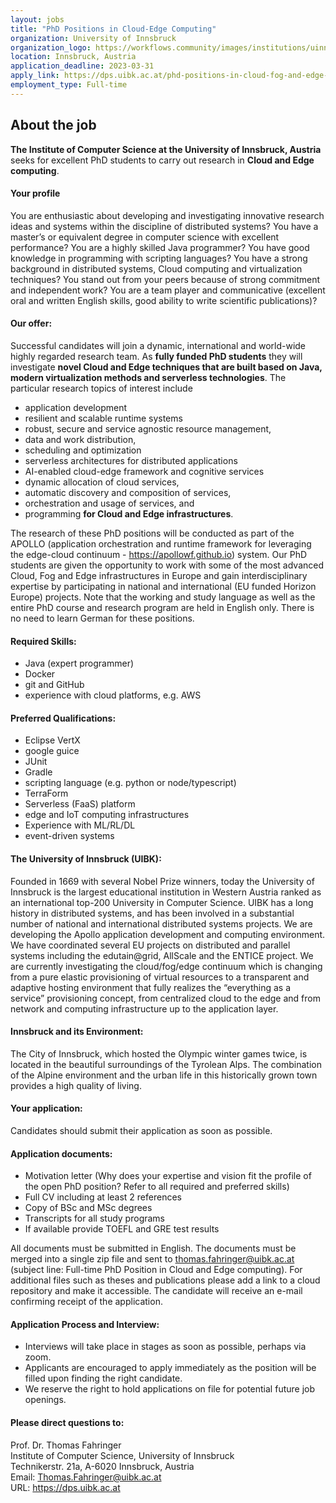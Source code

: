 ```yaml
---
layout: jobs
title: "PhD Positions in Cloud-Edge Computing"
organization: University of Innsbruck
organization_logo: https://workflows.community/images/institutions/uinnsbruck.png
location: Innsbruck, Austria
application_deadline: 2023-03-31
apply_link: https://dps.uibk.ac.at/phd-positions-in-cloud-fog-and-edge-computing/
employment_type: Full-time
---
```


## About the job

**The Institute of Computer Science at the University of Innsbruck, Austria** seeks for excellent PhD students to carry out research in **Cloud and Edge computing**.

#### Your profile

You are enthusiastic about developing and investigating innovative research ideas and systems within the discipline of distributed systems? You have a master’s or equivalent degree in computer science with excellent performance? You are a highly skilled Java programmer? You have good knowledge in programming with scripting languages? You have a strong background in distributed systems, Cloud computing and virtualization techniques? You stand out from your peers because of strong commitment and independent work? You are a team player and communicative (excellent oral and written English skills, good ability to write scientific publications)?

#### Our offer:

Successful candidates will join a dynamic, international and world-wide highly regarded research team. As **fully funded PhD students** they will investigate **novel Cloud and Edge techniques that are built based on Java, modern virtualization methods and serverless technologies**. The particular research topics of interest include

- application development
- resilient and scalable runtime systems
- robust, secure and service agnostic resource management,
- data and work distribution,
- scheduling and optimization
- serverless architectures for distributed applications
- AI-enabled cloud-edge framework and cognitive services
- dynamic allocation of cloud services,
- automatic discovery and composition of services,
- orchestration and usage of services, and
- programming **for Cloud and Edge infrastructures**.

The research of these PhD positions will be conducted as part of the APOLLO (application orchestration and runtime framework for leveraging the edge-cloud continuum - https://apollowf.github.io) system. Our PhD students are given the opportunity to work with some of the most advanced Cloud, Fog and Edge infrastructures in Europe and gain interdisciplinary expertise by participating in national and international (EU funded Horizon Europe) projects. Note that the working and study language as well as the entire PhD course and research program are held in English only. There is no need to learn German for these positions.

#### Required Skills:

- Java (expert programmer)
- Docker
- git and GitHub
- experience with cloud platforms, e.g. AWS

#### Preferred Qualifications:

- Eclipse VertX
- google guice
- JUnit
- Gradle
- scripting language (e.g. python or node/typescript)
- TerraForm
- Serverless (FaaS) platform
- edge and IoT computing infrastructures
- Experience with ML/RL/DL
- event-driven systems

#### The University of Innsbruck (UIBK):

Founded in 1669 with several Nobel Prize winners, today the University of Innsbruck is the largest educational institution in Western Austria ranked as an international top-200 University in Computer Science. UIBK has a long history in distributed systems, and has been involved in a substantial number of national and international distributed systems projects. We are developing the Apollo application development and computing environment. We have coordinated several EU projects on distributed and parallel systems including the edutain@grid, AllScale and the ENTICE project. We are currently investigating the cloud/fog/edge continuum which is changing from a pure elastic provisioning of virtual resources to a transparent and adaptive hosting environment that fully realizes the “everything as a service” provisioning concept, from centralized cloud to the edge and from network and computing infrastructure up to the application layer.

#### Innsbruck and its Environment:

The City of Innsbruck, which hosted the Olympic winter games twice, is located in the beautiful surroundings of the Tyrolean Alps. The combination of the Alpine environment and the urban life in this historically grown town provides a high quality of living.

#### Your application:

Candidates should submit their application as soon as possible.

#### Application documents:

- Motivation letter (Why does your expertise and vision fit the profile of the open PhD position? Refer to all required and preferred skills)
- Full CV including at least 2 references
- Copy of BSc and MSc degrees
- Transcripts for all study programs
- If available provide TOEFL and GRE test results

All documents must be submitted in English. The documents must be merged into a single zip file and sent to thomas.fahringer@uibk.ac.at (subject line: Full-time PhD Position in Cloud and Edge computing). For additional files such as theses and publications please add a link to a cloud repository and make it accessible. The candidate will receive an e-mail confirming receipt of the application.

#### Application Process and Interview:

- Interviews will take place in stages as soon as possible, perhaps via zoom.
- Applicants are encouraged to apply immediately as the position will be filled upon finding the right candidate.
- We reserve the right to hold applications on file for potential future job openings.

#### ﻿Please direct questions to:

Prof. Dr. Thomas Fahringer<br />
Institute of Computer Science, University of Innsbruck<br />
Technikerstr. 21a, A-6020 Innsbruck, Austria<br />
Email: Thomas.Fahringer@uibk.ac.at<br />
URL: https://dps.uibk.ac.at
